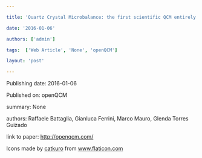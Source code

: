 ---
title: 'Quartz Crystal Microbalance: the first scientific QCM entirely Open Source'
date: '2016-01-06'
authors: ['admin']
tags:  ['Web Article', 'None', 'openQCM']
layout: 'post'
---
Publishing date: 2016-01-06

Published on: openQCM

summary: None

authors: Raffaele Battaglia, Gianluca Ferrini, Marco Mauro, Glenda Torres Guizado

link to paper: http://openqcm.com/

Icons made by <a href="https://www.flaticon.com/free-icon/bookshelves_3576884" title="catkuro">catkuro</a> from <a href="https://www.flaticon.com/" title="Flaticon"> www.flaticon.com</a>